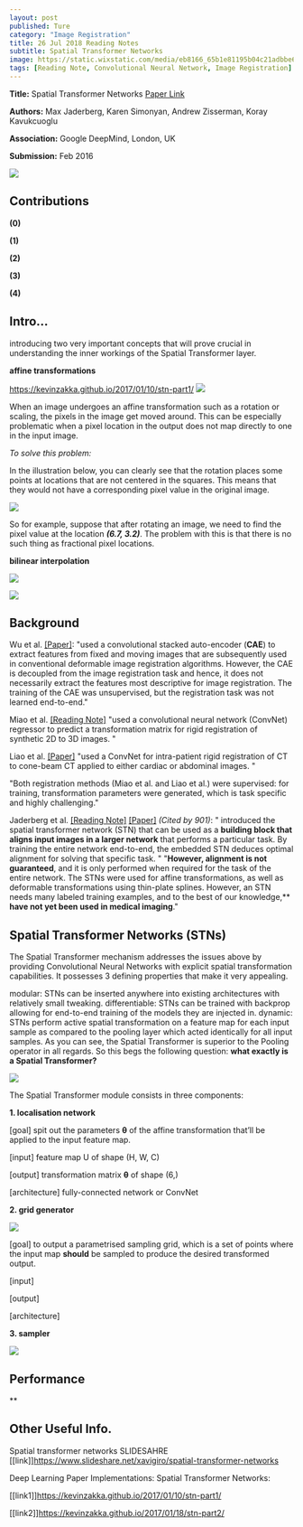 ```yaml
---
layout: post
published: Ture
category: "Image Registration"
title: 26 Jul 2018 Reading Notes
subtitle: Spatial Transformer Networks
image: https://static.wixstatic.com/media/eb8166_65b1e81195b04c21adbbe6521cb8afc5~mv2.png/v1/fill/w_321,h_241,al_c,lg_1/eb8166_65b1e81195b04c21adbbe6521cb8afc5~mv2.png
tags: [Reading Note, Convolutional Neural Network, Image Registration]
---
```


**Title:** Spatial Transformer Networks [Paper Link](https://arxiv.org/abs/1506.02025)

**Authors:** Max Jaderberg, Karen Simonyan, Andrew Zisserman, Koray Kavukcuoglu

**Association:** Google DeepMind, London, UK

**Submission:** Feb 2016

![](https://davidstutz.de/wordpress/wp-content/uploads/2018/02/jaderberg_1.jpg) 



## Contributions

**(0)** 

**(1)** 

**(2)** 

**(3)** 

**(4)**
## Intro...

introducing two very important concepts that will prove crucial in understanding the inner workings of the Spatial Transformer layer. 

**affine transformations**

https://kevinzakka.github.io/2017/01/10/stn-part1/
![](https://kevinzakka.github.io/assets/stn/affine.png) 

When an image undergoes an affine transformation such as a rotation or scaling, the pixels in the image get moved around. This can be especially problematic when a pixel location in the output does not map directly to one in the input image.

*To solve this problem:*

In the illustration below, you can clearly see that the rotation places some points at locations that are not centered in the squares. This means that they would not have a corresponding pixel value in the original image.

![](https://kevinzakka.github.io/assets/stn/stickman.png) 

So for example, suppose that after rotating an image, we need to find the pixel value at the location ***(6.7, 3.2)***. The problem with this is that there is no such thing as fractional pixel locations.

**bilinear interpolation**

![](https://kevinzakka.github.io/assets/stn/interpol.png) 


![](https://github.com/xuuuuuuchen/xuuuuuuchen.github.io/blob/master/img/2018-07-26-readnote/1.png?raw=true) 



## Background

Wu et al. [[Paper]](https://ieeexplore.ieee.org/document/7314894/): "used a convolutional stacked auto-encoder (**CAE**) to extract features from fixed and moving images that are subsequently used in conventional deformable image registration algorithms. However, the CAE is decoupled from the image registration task and hence, it does not necessarily extract the features most descriptive for image registration. The training of the CAE was unsupervised, but the registration task was not learned end-to-end."

Miao et al. [[Reading Note]](https://xuuuuuuchen.github.io/2018-07-23-readnote-add/) "used a convolutional neural network (ConvNet) regressor to predict a transformation matrix for rigid registration of synthetic 2D to 3D images. "

Liao et al. [[Paper]](https://arxiv.org/abs/1611.10336) "used a ConvNet for intra-patient rigid registration of CT to cone-beam CT applied to either cardiac or abdominal images. "

"Both registration methods (Miao et al. and Liao et al.) were supervised: for training, transformation parameters were generated, which is task specific and highly challenging."

Jaderberg et al. [[Reading Note]](https://xuuuuuuchen.github.io/2018-07-26-readnote/) [[Paper]](https://arxiv.org/abs/1506.02025)  *(‎Cited by 901)*: " introduced the spatial transformer network (STN) that can be used as a **building block that aligns input images in a larger network** that performs a particular task. By training the entire network end-to-end, the embedded STN deduces optimal alignment for solving that specific task. "
"**However, alignment is not guaranteed**, and it is only performed when required for the task of the entire network. The STNs were used for affine transformations, as well as deformable transformations using thin-plate splines. However, an STN needs many labeled training examples, and to the best of our knowledge,** **have not yet been used in medical imaging**."

## Spatial Transformer Networks (STNs)

The Spatial Transformer mechanism addresses the issues above by providing Convolutional Neural Networks with explicit spatial transformation capabilities. It possesses 3 defining properties that make it very appealing.

modular: STNs can be inserted anywhere into existing architectures with relatively small tweaking.
differentiable: STNs can be trained with backprop allowing for end-to-end training of the models they are injected in.
dynamic: STNs perform active spatial transformation on a feature map for each input sample as compared to the pooling layer which acted identically for all input samples.
As you can see, the Spatial Transformer is superior to the Pooling operator in all regards. So this begs the following question: **what exactly is a Spatial Transformer?**

![](https://davidstutz.de/wordpress/wp-content/uploads/2018/02/jaderberg_1.jpg)
 
The Spatial Transformer module consists in three components: 

**1. localisation network**

[goal] spit out the parameters **θ** of the affine transformation that’ll be applied to the input feature map.

[input] feature map U of shape (H, W, C)

[output]  transformation matrix **θ** of shape (6,)

[architecture] fully-connected network or ConvNet

**2. grid generator**

![](https://github.com/xuuuuuuchen/xuuuuuuchen.github.io/blob/master/img/2018-07-26-readnote/2.png?raw=true) 

[goal] to output a parametrised sampling grid, which is a set of points where the input map **should** be sampled to produce the desired transformed output.

[input]

[output]

[architecture]


**3. sampler**





![](https://image.slidesharecdn.com/06spatialtransformernetworks-160329154407/95/spatial-transformer-networks-15-638.jpg?cb=1459266300) 

## Performance

**


## Other Useful Info.

Spatial transformer networks SLIDESAHRE
[[link]]https://www.slideshare.net/xavigiro/spatial-transformer-networks

Deep Learning Paper Implementations: Spatial Transformer Networks:

[[link1]]https://kevinzakka.github.io/2017/01/10/stn-part1/

[[link2]]https://kevinzakka.github.io/2017/01/18/stn-part2/


